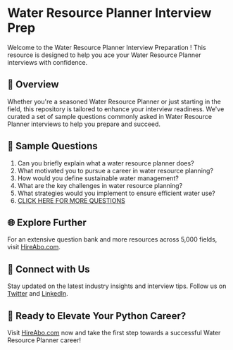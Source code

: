 # Water Resource Planner Interview Prep

Welcome to the Water Resource Planner Interview Preparation ! This resource is designed to help you ace your Water Resource Planner interviews with confidence.

## 🚀 Overview

Whether you're a seasoned Water Resource Planner or just starting in the field, this repository is tailored to enhance your interview readiness. We've curated a set of sample questions commonly asked in Water Resource Planner interviews to help you prepare and succeed.

## 📝 Sample Questions

1. Can you briefly explain what a water resource planner does?
2. What motivated you to pursue a career in water resource planning?
3. How would you define sustainable water management?
4. What are the key challenges in water resource planning?
5. What strategies would you implement to ensure efficient water use?
6. [CLICK HERE FOR MORE QUESTIONS](https://hireabo.com/job/10_1_42/Water%20Resource%20Planner)

## 🌐 Explore Further

For an extensive question bank and more resources across 5,000 fields, visit [HireAbo.com](https://www.hireabo.com).

## 📱 Connect with Us

Stay updated on the latest industry insights and interview tips. Follow us on [Twitter](https://twitter.com/hireabo) and [LinkedIn](https://www.linkedin.com/in/hire-abo-3609972a8/).

## 🚀 Ready to Elevate Your Python Career?

Visit [HireAbo.com](https://www.hireabo.com) now and take the first step towards a successful Water Resource Planner career!
